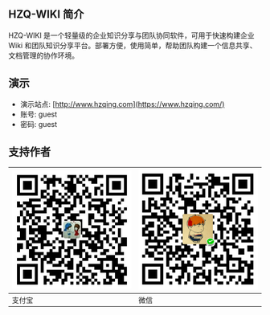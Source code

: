 ## HZQ-WIKI 简介

HZQ-WIKI 是一个轻量级的企业知识分享与团队协同软件，可用于快速构建企业 Wiki 和团队知识分享平台。部署方便，使用简单，帮助团队构建一个信息共享、文档管理的协作环境。

## 演示
- 演示站点:  [http://www.hzqing.com](https://www.hzqing.com/)
- 账号: guest
- 密码: guest

## 支持作者

 | ![zhifubo](./docs/images/zfb.jpg) | ![wx](./docs/images/wx.png)|
|-|- |
|支付宝|微信|
